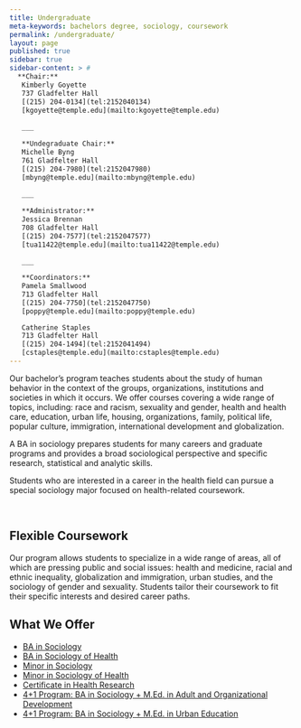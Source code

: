 ```yaml
---
title: Undergraduate
meta-keywords: bachelors degree, sociology, coursework
permalink: /undergraduate/
layout: page
published: true
sidebar: true
sidebar-content: > #
  **Chair:**  
   Kimberly Goyette  
   737 Gladfelter Hall  
   [(215) 204-0134](tel:2152040134)  
   [kgoyette@temple.edu](mailto:kgoyette@temple.edu)  
   
   ___
   
   **Undegraduate Chair:**  
   Michelle Byng  
   761 Gladfelter Hall  
   [(215) 204-7980](tel:2152047980)  
   [mbyng@temple.edu](mailto:mbyng@temple.edu)  
   
   ___
   
   **Administrator:**  
   Jessica Brennan  
   708 Gladfelter Hall   
   [(215) 204-7577](tel:2152047577)  
   [tua11422@temple.edu](mailto:tua11422@temple.edu)  
   
   ___

   **Coordinators:**  
   Pamela Smallwood  
   713 Gladfelter Hall    
   [(215) 204-7750](tel:2152047750)   
   [poppy@temple.edu](mailto:poppy@temple.edu)  

   Catherine Staples  
   713 Gladfelter Hall    
   [(215) 204-1494](tel:2152041494)  
   [cstaples@temple.edu](mailto:cstaples@temple.edu)
---
```


Our bachelor’s program teaches students about the study of human behavior in the context of the groups, organizations, institutions and societies in which it occurs. We offer courses covering a wide range of topics, including: race and racism, sexuality and gender, health and health care, education, urban life, housing, organizations, family, political life, popular culture, immigration, international development and globalization.

A BA in sociology prepares students for many careers and graduate programs and provides a broad sociological perspective and specific research, statistical and analytic skills.

Students who are interested in a career in the health field can pursue a special sociology major focused on health-related coursework.
<div class="col m12 l4"><br>
</div>

## Flexible Coursework

Our program allows students to specialize in a wide range of areas, all of which are pressing public and social issues: health and medicine, racial and ethnic inequality, globalization and immigration, urban studies, and the  sociology of gender and sexuality. Students tailor their coursework to fit their specific interests and desired career paths.

## What We Offer

 - [BA in Sociology](http://bulletin.temple.edu/undergraduate/liberal-arts/sociology/ba-sociology/)
 - [BA in Sociology of Health](http://bulletin.temple.edu/undergraduate/liberal-arts/sociology/ba-sociology-health-track/)
 - [Minor in Sociology](http://bulletin.temple.edu/undergraduate/liberal-arts/sociology/minor-sociology/)
 - [Minor in Sociology of Health](http://bulletin.temple.edu/undergraduate/liberal-arts/sociology/minor-sociology-health/)
 - [Certificate in Health Research](http://bulletin.temple.edu/undergraduate/liberal-arts/sociology/certificate-health-research/)
 - [4+1 Program: BA in Sociology + M.Ed. in Adult and Organizational Development](http://education.temple.edu/aod/sociology-ba-adult-organizational-development-med)
 - [4+1 Program: BA in Sociology + M.Ed. in Urban Education](http://education.temple.edu/urbaned/accelerated-program-dual-degree-41-sociology-ba-and-urban-education-med)
